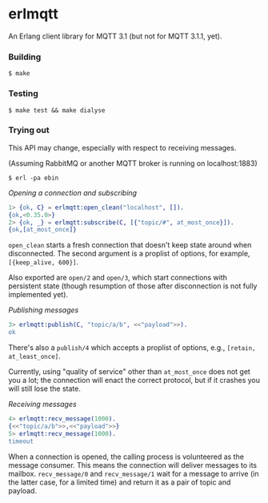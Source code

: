 erlmqtt
=======

An Erlang client library for MQTT 3.1 (but not for MQTT 3.1.1, yet).

### Building

    $ make

### Testing

    $ make test && make dialyse

### Trying out

This API may change, especially with respect to receiving messages.

(Assuming RabbitMQ or another MQTT broker is running on localhost:1883)

    $ erl -pa ebin

*Opening a connection and subscribing*

```erlang
1> {ok, C} = erlmqtt:open_clean("localhost", []).
{ok,<0.35.0>}
2> {ok, _} = erlmqtt:subscribe(C, [{"topic/#", at_most_once}]).
{ok,[at_most_once]}
```

`open_clean` starts a fresh connection that doesn't keep state around
when disconnected. The second argument is a proplist of options, for
example, `[{keep_alive, 600}]`.

Also exported are `open/2` and `open/3`, which start connections with
persistent state (though resumption of those after disconnection is
not fully implemented yet).

*Publishing messages*

```erlang
3> erlmqtt:publish(C, "topic/a/b", <<"payload">>).
ok
```

There's also a `publish/4` which accepts a proplist of options, e.g.,
`[retain, at_least_once]`.

Currently, using "quality of service" other than `at_most_once` does
not get you a lot; the connection will enact the correct protocol, but
if it crashes you will still lose the state.

*Receiving messages*

```erlang
4> erlmqtt:recv_message(1000).
{<<"topic/a/b">>,<<"payload">>}
5> erlmqtt:recv_message(1000).
timeout
```

When a connection is opened, the calling process is volunteered as the
message consumer. This means the connection will deliver messages to
its mailbox. `recv_message/0` and `recv_message/1` wait for a message
to arrive (in the latter case, for a limited time) and return it as a
pair of topic and payload.
